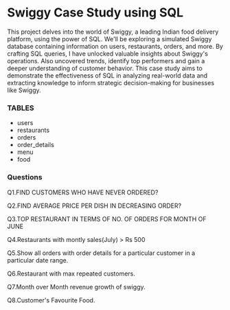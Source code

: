 
# **Swiggy Case Study using SQL**

This project delves into the world of Swiggy, a leading Indian food delivery platform, using the power of SQL. We'll be exploring a simulated Swiggy database containing information on users, restaurants, orders, and more. By crafting SQL queries, I have unlocked valuable insights about Swiggy's operations. Also uncovered trends, identify top performers and gain a deeper understanding of customer behavior. This case study aims to demonstrate the effectiveness of SQL in analyzing real-world data and extracting knowledge to inform strategic decision-making for businesses like Swiggy.

### **TABLES**
- users
- restaurants
- orders
- order_details
- menu
- food

### **Questions**
Q1.FIND CUSTOMERS WHO HAVE NEVER ORDERED?

Q2.FIND AVERAGE PRICE PER DISH IN
DECREASING ORDER?

Q3.TOP RESTAURANT IN TERMS OF
NO. OF ORDERS FOR MONTH OF JUNE


Q4.Restaurants with montly sales(July) > Rs 500 

Q5.Show all orders with order details for a particular customer in a particular date range.

Q6.Restaurant with max repeated customers.

Q7.Month over Month revenue growth of swiggy.

Q8.Customer's Favourite Food.
